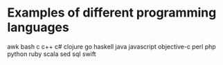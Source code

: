 # Examples of different programming languages
awk
bash
c
c++
c#
clojure
go
haskell
java
javascript
objective-c
perl
php
python
ruby
scala
sed
sql
swift
